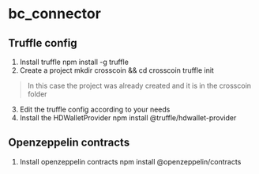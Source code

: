 # bc_connector

## Truffle config
1. Install truffle 
    npm install -g truffle
2. Create a project
    mkdir crosscoin && cd crosscoin
    truffle init
> In this case the project was already created and it is in the crosscoin folder
3. Edit the truffle config according to your needs
4. Install the HDWalletProvider
    npm install @truffle/hdwallet-provider

## Openzeppelin contracts
1. Install openzeppelin contracts
    npm install @openzeppelin/contracts